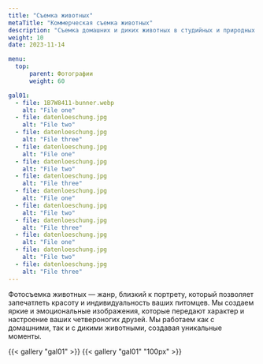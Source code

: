 ```yaml
---
title: "Съемка животных"
metaTitle: "Коммерческая съемка животных"
description: "Съемка домашних и диких животных в студийных и природных условииях"
weight: 10
date: 2023-11-14

menu:
  top:
      parent: Фотографии
      weight: 60

gal01:
  - file: 1B7W8411-bunner.webp
    alt: "File one"
  - file: datenloeschung.jpg
    alt: "File two"
  - file: datenloeschung.jpg
    alt: "File three"
  - file: datenloeschung.jpg
    alt: "File one"
  - file: datenloeschung.jpg
    alt: "File two"
  - file: datenloeschung.jpg
    alt: "File three"
  - file: datenloeschung.jpg
    alt: "File one"
  - file: datenloeschung.jpg
    alt: "File two"
  - file: datenloeschung.jpg
    alt: "File three"
  - file: datenloeschung.jpg
    alt: "File one"
  - file: datenloeschung.jpg
    alt: "File two"
  - file: datenloeschung.jpg
    alt: "File three"
---
```


Фотосъемка животных — жанр, близкий к портрету, который позволяет запечатлеть красоту и индивидуальность ваших питомцев. Мы создаем яркие и эмоциональные изображения, которые передают характер и настроение ваших четвероногих друзей. Мы работаем как с домашними, так и с дикими животными, создавая уникальные моменты.

{{< gallery "gal01" >}}
{{< gallery "gal01" "100px" >}}
